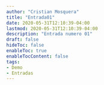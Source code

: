 ```yaml
---
author: "Cristian Mosquera"
title: "Entrada01"
date: 2020-05-31T12:10:39-04:00
lastmod: 2020-05-31T12:10:39-04:00
description: "Entrada numero 01"
draft: false
hideToc: false
enableToc: true
enableTocContent: false
tags: 
- Demo
- Entradas
---
```


